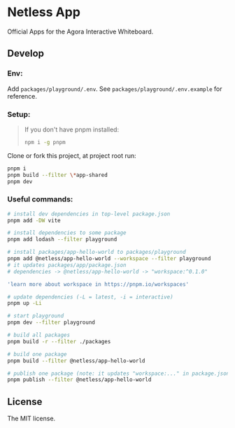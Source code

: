 # Netless App

Official Apps for the Agora Interactive Whiteboard.

## Develop

### Env:

Add `packages/playground/.env`. See `packages/playground/.env.example` for reference.

### Setup:

> If you don't have pnpm installed:
>
> ```bash
> npm i -g pnpm
> ```

Clone or fork this project, at project root run:

```bash
pnpm i
pnpm build --filter \*app-shared
pnpm dev
```

### Useful commands:

```bash
# install dev dependencies in top-level package.json
pnpm add -DW vite

# install dependencies to some package
pnpm add lodash --filter playground

# install packages/app-hello-world to packages/playground
pnpm add @netless/app-hello-world --workspace --filter playground
# it updates packages/app/package.json
# dependencies -> @netless/app-hello-world -> "workspace:^0.1.0"

'learn more about workspace in https://pnpm.io/workspaces'

# update dependencies (-L = latest, -i = interactive)
pnpm up -Li

# start playground
pnpm dev --filter playground

# build all packages
pnpm build -r --filter ./packages

# build one package
pnpm build --filter @netless/app-hello-world

# publish one package (note: it updates "workspace:..." in package.json)
pnpm publish --filter @netless/app-hello-world
```

## License

The MIT license.
